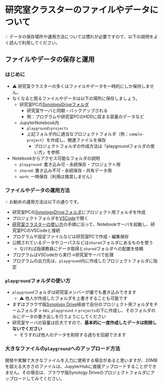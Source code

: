 # 研究室クラスターのファイルやデータについて

:bulb: データの保存場所や運用方法については慣れが必要ですので、以下の説明をよく読んで利用してください。

## ファイルやデータの保存と運用

### はじめに

- :warning: 研究室クラスターの多くはファイルやデータを一時的にしか保持しません。
- なくなると困るファイルやデータは以下の場所に保存しましょう。
  - 研究室PCの[SynologyDriveフォルダ](../pc-synologydrive.md)
    - 研究室サーバと同期・バックアップされる
    - 例：プログラムや研究室PCのHDDに収まる容量のデータなど
  - JupyterNotebook内
    - `playground\projects`
    - 上記フォルダ内に適当なプロジェクトフォルダ（例：`sample-project`）を作成し、関連ファイルを保存
      - プロジェクトフォルダの作成方法は「playgroundフォルダの使い方」を参照
- Notebookからアクセス可能なフォルダの説明
  - `playground`: 書き込み可・永続保存・プロジェクト用
  - `shared`: 書き込み不可・永続保存・共有データ用
  - `work`: 一時保存（利用は推奨しません）

### ファイルやデータの運用方法

:bulb: お勧めの運用方法は以下の通りです。

- 研究室PCの[SynologyDriveフォルダ](../pc-synologydrive.md)にプロジェクト用フォルダを作成
- プロジェクトフォルダを[VSCode](../pc-vscode.md)で開く
- [研究室クラスターの使い方](README.md)の手順に沿って、Notebookサーバを起動し、研究室PCのVSCodeと接続
- プログラムや設定ファイルなどは研究室PCで作成・編集保存
- 公開されているデータやコーパスなどは`shared`フォルダにあるものを使う
  - なければ指導教員にデータ取得と`shared`フォルダへの配置を依頼
- プログラムはVSCodeから実行→研究室サーバで処理
- プログラムの出力先は、`playground`内に作成したプロジェクトフォルダに指定

### `playground`フォルダの使い方

- `playground`フォルダは研究室メンバーが誰でも書き込みできます
  - :warning: 他人が作成したフォルダを上書きすることも可能です
- まずはブラウザ版[Synology Drive](http://isr9.slis.tsukuba.ac.jp:5000/?launchApp=SYNO.SDS.Drive.Application)経由で自分のプロジェクト用フォルダをチームフォルダ > `k8s_playground` > `projects`の下に作成し、そのフォルダのみにデータの書き出しを行うようにしてください
- 研究室サーバの容量は巨大ですので、**基本的に一度作成したデータは削除しないでください**
  - そうすれば他人のデータを削除する過ちを回避できます

### 大きなファイルの`playground`へのアップロード方法

開発や実験で大きなファイルを入力に使用する場合があると思いますが、20MBを超える大きさのファイルは、JupyterHubに直接アップロードすることができません。その場合は、ブラウザ版Synology Driveのプロジェクトフォルダにアップロードしてみてください。
